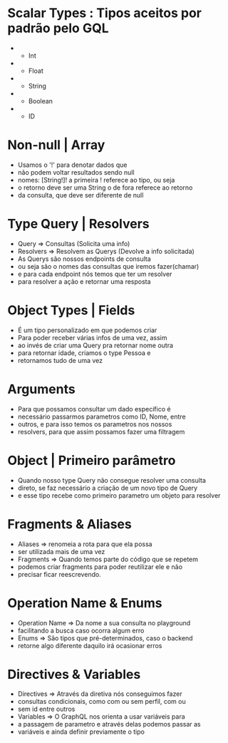 
 # Scalar Types : Tipos aceitos por padrão pelo GQL
 * - Int 
 * - Float
 * - String 
 * - Boolean
 * - ID

 # Non-null | Array 
 * Usamos o '!' para denotar dados que 
 * não podem voltar resultados sendo null
 * nomes: [String!]! a primeira ! referece ao tipo, ou seja
 * o retorno deve ser uma String o de fora referece ao retorno
 * da consulta, que deve ser diferente de null

 # Type Query | Resolvers
 * Query => Consultas (Solicita uma info)
 * Resolvers => Resolvem as Querys (Devolve a info solicitada) 
 * As Querys são nossos endpoints de consulta
 * ou seja são o nomes das consultas que iremos fazer(chamar)
 * e para cada endpoint nós temos que ter um resolver
 * para resolver a ação e retornar uma resposta

 # Object Types | Fields
 * É um tipo personalizado em que podemos criar
 * Para poder receber várias infos de uma vez, assim
 * ao invés de criar uma Query pra retornar nome outra
 * para retornar idade, criamos o type Pessoa e 
 * retornamos tudo de uma vez

 # Arguments
 * Para que possamos consultar um dado específico é
 * necessário passarmos parametros como ID, Nome, entre
 * outros, e para isso temos os parametros nos nossos
 * resolvers, para que assim possamos fazer uma filtragem

 # Object | Primeiro parâmetro
 * Quando nosso type Query não consegue resolver uma consulta
 * direto, se faz necessário a criação de um novo tipo de Query
 * e esse tipo recebe como primeiro parametro um objeto para resolver

 # Fragments & Aliases
 * Aliases => renomeia a rota para que ela possa 
 * ser utilizada mais de uma vez
 * Fragments => Quando temos parte do código que se repetem
 * podemos criar fragments para poder reutilizar ele e não
 * precisar ficar reescrevendo.

 # Operation Name & Enums
 * Operation Name => Da nome a sua consulta no playground
 * facilitando a busca caso ocorra algum erro
 * Enums => São tipos que pré-determinados, caso o backend
 * retorne algo diferente daquilo irá ocasionar erros

 # Directives & Variables
 * Directives => Através da diretiva nós conseguimos fazer
 * consultas condicionais, como com ou sem perfil, com ou 
 * sem id entre outros
 * Variables => O GraphQL nos orienta a usar variáveis para 
 * a passagem de parametro e através delas podemos passar as 
 * variáveis e ainda definir previamente o tipo